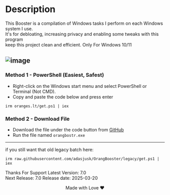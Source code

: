 # Description
This Booster is a compilation of Windows tasks I perform on each Windows system I use.           
It's for debloating, increasing privacy and enabling some tweaks with this program           
keep this project clean and efficient.
Only For Windows 10/11


![image](https://github.com/user-attachments/assets/5579d550-a0bf-471b-bd20-7c67d9b710ea)
---

### Method 1 - PowerShell (Easiest, Safest)

-   Right-click on the Windows start menu and select PowerShell or Terminal (Not CMD).
-   Copy and paste the code below and press enter  
```
irm oranges.lt/get.ps1 | iex
``` 

### Method 2 - Download File
-   Download the file under the code button from [GitHub](https://github.com/adasjusk/Orange-Booster)
-   Run the file named `orangbostr.exe`

---

if you still want that old legacy batch here:
```
irm raw.githubusercontent.com/adasjusk/OrangBooster/legacy/get.ps1 | iex
```

Thanks For Support
Latest Version: 7.0 <br>
Next Release: 7.0
Release date: 2025-03-20
<p align="center">Made with Love ❤️</p>
